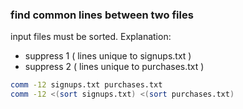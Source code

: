 ### find common lines between two files
input files must be sorted.
Explanation:
- suppress 1 ( lines unique to signups.txt )
- suppress 2 ( lines unique to purchases.txt )
```bash
comm -12 signups.txt purchases.txt
comm -12 <(sort signups.txt) <(sort purchases.txt)
```

